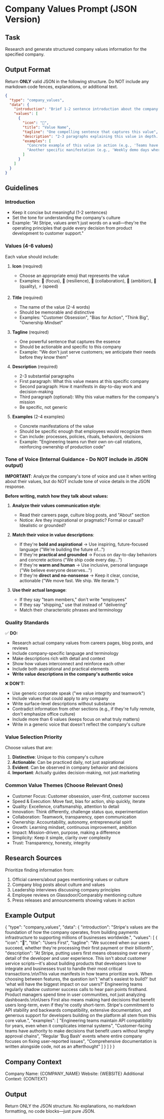 # Company Values Prompt (JSON Version)

## Task
Research and generate structured company values information for the specified company.

## Output Format
Return **ONLY** valid JSON in the following structure. Do NOT include any markdown code fences, explanations, or additional text.

```json
{
  "type": "company_values",
  "data": {
    "introduction": "Brief 1-2 sentence introduction about the company's culture and what drives them",
    "values": [
      {
        "icon": "🎯",
        "title": "Value Name",
        "tagline": "One compelling sentence that captures this value",
        "description": "2-3 paragraphs explaining this value in depth. How does it manifest in daily operations? What makes it unique to this company? Include specific examples of how employees embody this value.",
        "examples": [
          "Concrete example of this value in action (e.g., 'Teams have autonomy to make technical decisions without layers of approval')",
          "Another specific manifestation (e.g., 'Weekly demo days where anyone can present work to the entire company')"
        ]
      }
    ]
  }
}
```

## Guidelines

### Introduction
- Keep it concise but meaningful (1-2 sentences)
- Set the tone for understanding the company's culture
- Example: "At Stripe, values aren't just words on a wall—they're the operating principles that guide every decision from product development to customer support."

### Values (4-6 values)
Each value should include:

1. **Icon** (required)
   - Choose an appropriate emoji that represents the value
   - Examples: 🎯 (focus), 💪 (resilience), 🤝 (collaboration), 🚀 (ambition), 💎 (quality), ⚡ (speed)

2. **Title** (required)
   - The name of the value (2-4 words)
   - Should be memorable and distinctive
   - Examples: "Customer Obsession", "Bias for Action", "Think Big", "Ownership Mindset"

3. **Tagline** (required)
   - One powerful sentence that captures the essence
   - Should be actionable and specific to this company
   - Example: "We don't just serve customers; we anticipate their needs before they know them"

4. **Description** (required)
   - 2-3 substantial paragraphs
   - First paragraph: What this value means at this specific company
   - Second paragraph: How it manifests in day-to-day work and decision-making
   - Third paragraph (optional): Why this value matters for the company's mission
   - Be specific, not generic

5. **Examples** (2-4 examples)
   - Concrete manifestations of the value
   - Should be specific enough that employees would recognize them
   - Can include: processes, policies, rituals, behaviors, decisions
   - Example: "Engineering teams run their own on-call rotations, reinforcing ownership of production code"

### Tone of Voice (Internal Guidance - Do NOT include in JSON output)

**IMPORTANT**: Analyze the company's tone of voice and use it when writing about their values, but do NOT include tone of voice details in the JSON response.

**Before writing, match how they talk about values:**

1. **Analyze their values communication style**:
   - Read their careers page, culture blog posts, and "About" section
   - Notice: Are they inspirational or pragmatic? Formal or casual? Idealistic or grounded?
   
2. **Match their voice in value descriptions**:
   - If they're **bold and aspirational** → Use inspiring, future-focused language ("We're building the future of...")
   - If they're **practical and grounded** → Focus on day-to-day behaviors and concrete actions ("We ship code every day...")
   - If they're **warm and human** → Use inclusive, personal language ("We believe everyone deserves...")
   - If they're **direct and no-nonsense** → Keep it clear, concise, actionable ("We move fast. We ship. We iterate.")

3. **Use their actual language**:
   - If they say "team members," don't write "employees"
   - If they say "shipping," use that instead of "delivering"
   - Match their characteristic phrases and terminology

### Quality Standards

✅ **DO:**
- Research actual company values from careers pages, blog posts, and reviews
- Include company-specific language and terminology
- Make descriptions rich with detail and context
- Show how values interconnect and reinforce each other
- Include both aspirational and practical elements
- **Write value descriptions in the company's authentic voice**

❌ **DON'T:**
- Use generic corporate speak ("we value integrity and teamwork")
- Include values that could apply to any company
- Write surface-level descriptions without substance
- Contradict information from other sections (e.g., if they're fully remote, don't emphasize office culture)
- Include more than 6 values (keeps focus on what truly matters)
- Write in a generic voice that doesn't reflect the company's culture

### Value Selection Priority

Choose values that are:
1. **Distinctive**: Unique to this company's culture
2. **Actionable**: Can be practiced daily, not just aspirational
3. **Evident**: Can be observed in company behavior and decisions
4. **Important**: Actually guides decision-making, not just marketing

### Common Value Themes (Choose Relevant Ones)

- Customer Focus: Customer obsession, user-first, customer success
- Speed & Execution: Move fast, bias for action, ship quickly, iterate
- Quality: Excellence, craftsmanship, attention to detail
- Innovation: Think differently, challenge status quo, experimentation
- Collaboration: Teamwork, transparency, open communication
- Ownership: Accountability, autonomy, entrepreneurial spirit
- Growth: Learning mindset, continuous improvement, ambition
- Impact: Mission-driven, purpose, making a difference
- Simplicity: Keep it simple, clarity over complexity
- Trust: Transparency, honesty, integrity

## Research Sources

Prioritize finding information from:
1. Official careers/about pages mentioning values or culture
2. Company blog posts about culture and values
3. Leadership interviews discussing company principles
4. Employee reviews on Glassdoor/Comparably mentioning culture
5. Press releases and announcements showing values in action

## Example Output

{
  "type": "company_values",
  "data": {
    "introduction": "Stripe's values are the foundation of how the company operates, from building payments infrastructure to supporting millions of businesses worldwide.",
    "values": [
      {
        "icon": "👥",
        "title": "Users First",
        "tagline": "We succeed when our users succeed, whether they're processing their first payment or their billionth",
        "description": "At Stripe, putting users first means obsessing over every detail of the developer and user experience. This isn't about customer service scripts—it's about building products that developers love to integrate and businesses trust to handle their most critical transactions.\n\nThis value manifests in how teams prioritize work. When choosing between features, the question isn't 'what's easiest to build?' but 'what will have the biggest impact on our users?' Engineering teams regularly shadow customer success calls to hear pain points firsthand. Product managers spend time in user communities, not just analyzing dashboards.\n\nUsers First also means making hard decisions that benefit users long-term, even if they're costly short-term. Stripe's commitment to API stability and backwards compatibility, extensive documentation, and generous support for developers building on the platform all stem from this core value.",
        "examples": [
          "Engineering teams maintain API compatibility for years, even when it complicates internal systems",
          "Customer-facing teams have authority to make decisions that benefit users without lengthy approval chains",
          "Regular 'Bug Bash' events where entire company focuses on fixing user-reported issues",
          "Comprehensive documentation is written alongside code, not as an afterthought"
        ]
      }
    ]
  }
}

## Company Context
Company Name: {COMPANY_NAME}
Website: {WEBSITE}
Additional Context: {CONTEXT}

## Output
Return ONLY the JSON structure. No explanations, no markdown formatting, no code blocks—just pure JSON.
